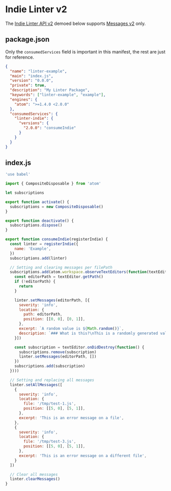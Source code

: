 # Indie Linter v2

The [Indie Linter API v2][] demoed below supports [Messages v2][] only.

## package.json

Only the `consumedServices` field is important in this manifest, the rest are
just for reference.

```json
{
  "name": "linter-example",
  "main": "index.js",
  "version": "0.0.0",
  "private": true,
  "description": "My Linter Package",
  "keywords": ["linter-example", "example"],
  "engines": {
    "atom": ">=1.4.0 <2.0.0"
  },
  "consumedServices": {
    "linter-indie": {
      "versions": {
        "2.0.0": "consumeIndie"
      }
    }
  }
}
```

## index.js

```js
'use babel'

import { CompositeDisposable } from 'atom'

let subscriptions

export function activate() {
  subscriptions = new CompositeDisposable()
}

export function deactivate() {
  subscriptions.dispose()
}

export function consumeIndie(registerIndie) {
  const linter = registerIndie({
    name: 'Example',
  })
  subscriptions.add(linter)

  // Setting and clearing messages per filePath
  subscriptions.add(atom.workspace.observeTextEditors(function(textEditor) {
    const editorPath = textEditor.getPath()
    if (!editorPath) {
      return
    }

    linter.setMessages(editorPath, [{
      severity: 'info',
      location: {
        path: editorPath,
        position: [[0, 0], [0, 1]],
      },
      excerpt: `A random value is ${Math.random()}`,
      description: `### What is this?\nThis is a randomly generated value`
    }])

    const subscription = textEditor.onDidDestroy(function() {
      subscriptions.remove(subscription)
      linter.setMessages(editorPath, [])
    })
    subscriptions.add(subscription)
  })))

  // Setting and replacing all messages
  linter.setAllMessages([
    {
      severity: 'info',
      location: {
        file: '/tmp/test-1.js',
        position: [[5, 0], [5, 1]],
      },
      excerpt: 'This is an error message on a file',
    },
    {
      severity: 'info',
      location: {
        file: '/tmp/test-3.js',
        position: [[5, 0], [5, 1]],
      },
      excerpt: 'This is an error message on a different file',
    }
  ])

  // Clear all messages
  linter.clearMessages()
}
```

[Indie Linter API v2]: ../types/indie-linter-v2.md
[Messages v2]: ../types/linter-message-v2.md
